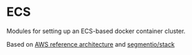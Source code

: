 # ECS

Modules for setting up an ECS-based docker container cluster.

Based on [AWS reference architecture](https://github.com/aws-samples/ecs-refarch-cloudformation) and [segmentio/stack](https://github.com/segmentio/stack)
